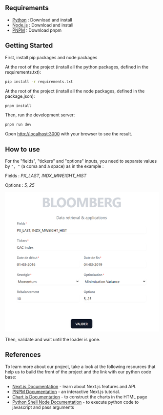 ## Requirements

- [Python](https://www.python.org/downloads/) : Download and install
- [Node.js](https://nodejs.org/en) : Download and install
- [PNPM](https://pnpm.io/fr/installation) : Download pnpm

## Getting Started

First, install pip packages and node packages

At the root of the project (install all the python packages, defined in the requirements.txt):

```bash
pip install -r requirements.txt
```

At the root of the project (install all the node packages, defined in the package.json):

```bash
pnpm install
```

Then, run the development server:

```bash
pnpm run dev
```

Open [http://localhost:3000](http://localhost:3000) with your browser to see the result.

## How to use

For the "fields", "tickers" and "options" inputs, you need to separate values by `", "` (a coma and a space) as in the example :

Fields : _PX_LAST, INDX_MWEIGHT_HIST_

Options : _5, 25_

![](./Images/Input_HTML.png)

Then, validate and wait until the loader is gone.

## References

To learn more about our project, take a look at the following resources that help us to build the front of the project and the link with our python code base:

- [Next.js Documentation](https://nextjs.org/docs) - learn about Next.js features and API.
- [PNPM Documentation](https://pnpm.io/) - an interactive Next.js tutorial.
- [Chart.js Documentation](https://react-chartjs-2.js.org/) - to construct the charts in the HTML page
- [Python Shell Node Documentation](https://www.npmjs.com/package/python-shell) - to execute python code to javascript and pass arguments
